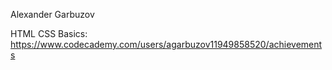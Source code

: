Alexander Garbuzov

HTML CSS Basics: https://www.codecademy.com/users/agarbuzov11949858520/achievements
